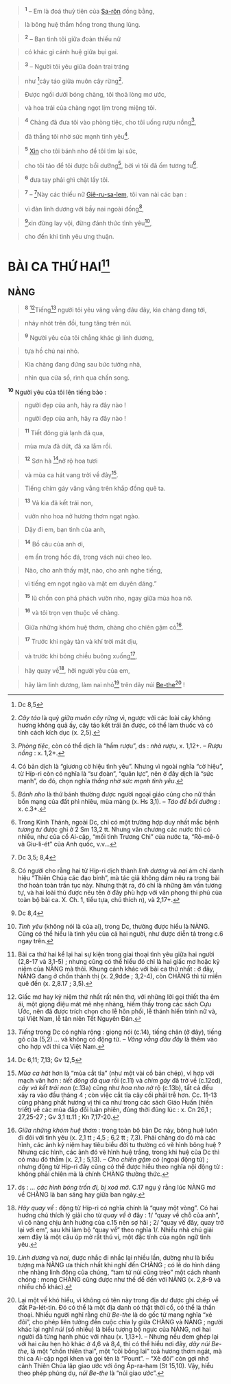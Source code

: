 > <sup><b>1</b></sup> – Em là đoá thuỷ tiên của [Sa-rôn]() đồng bằng,
>


> là bông huệ thắm hồng trong thung lũng.
>


> <sup><b>2</b></sup> – Bạn tình tôi giữa đoàn thiếu nữ
>


> có khác gì cánh huệ giữa bụi gai.
>


> <sup><b>3</b></sup> – Người tôi yêu giữa đoàn trai tráng
>


> như [^1@-67c50521-6242-474f-bea9-ec9a178b8f24]cây táo giữa muôn cây rừng[^1-67c50521-6242-474f-bea9-ec9a178b8f24].
>


> Được ngồi dưới bóng chàng, tôi thoả lòng mơ ước,
>


> và hoa trái của chàng ngọt lịm trong miệng tôi.
>


> <sup><b>4</b></sup> Chàng đã đưa tôi vào phòng tiệc, cho tôi uống rượu nồng[^2-67c50521-6242-474f-bea9-ec9a178b8f24],
>


> đã thắng tôi nhờ sức mạnh tình yêu[^3-67c50521-6242-474f-bea9-ec9a178b8f24].
>


> <sup><b>5</b></sup> [Xin]() cho tôi bánh nho để tôi tìm lại sức,
>


> cho tôi táo để tôi được bồi dưỡng[^4-67c50521-6242-474f-bea9-ec9a178b8f24], bởi vì tôi đã ốm tương tư[^5-67c50521-6242-474f-bea9-ec9a178b8f24].
>


> <sup><b>6</b></sup> đưa tay phải ghì chặt lấy tôi.
>


> <sup><b>7</b></sup> – [^3@-67c50521-6242-474f-bea9-ec9a178b8f24]Này các thiếu nữ [Giê-ru-sa-lem](), tôi van nài các bạn :
>


> vì đàn linh dương với bầy nai ngoài đồng[^7-67c50521-6242-474f-bea9-ec9a178b8f24],
>


> [^4@-67c50521-6242-474f-bea9-ec9a178b8f24]xin đừng lay vội, đừng đánh thức tình yêu[^8-67c50521-6242-474f-bea9-ec9a178b8f24],
>


> cho đến khi tình yêu ưng thuận.
>


# BÀI CA THỨ HAI[^9-67c50521-6242-474f-bea9-ec9a178b8f24]

## NÀNG

> <sup><b>8</b></sup> [^10-67c50521-6242-474f-bea9-ec9a178b8f24]Tiếng[^11-67c50521-6242-474f-bea9-ec9a178b8f24] người tôi yêu văng vẳng đâu đây, kìa chàng đang tới,
>


> nhảy nhót trên đồi, tung tăng trên núi.
>


> <sup><b>9</b></sup> Người yêu của tôi chẳng khác gì linh dương,
>


> tựa hồ chú nai nhỏ.
>


> Kìa chàng đang đứng sau bức tường nhà,
>


> nhìn qua cửa sổ, rình qua chấn song.
>

<sup><b>10</b></sup> Người yêu của tôi lên tiếng bảo :


> người đẹp của anh, hãy ra đây nào !
> 
> người đẹp của anh, hãy ra đây nào !
>


> <sup><b>11</b></sup> Tiết đông giá lạnh đã qua,
>


> mùa mưa đã dứt, đã xa lắm rồi.
>


> <sup><b>12</b></sup> Sơn hà [^5@-67c50521-6242-474f-bea9-ec9a178b8f24]nở rộ hoa tươi
>


> và mùa ca hát vang trời về đây[^13-67c50521-6242-474f-bea9-ec9a178b8f24].
>


> Tiếng chim gáy văng vẳng trên khắp đồng quê ta.
>


> <sup><b>13</b></sup> Vả kia đã kết trái non,
>


> vườn nho hoa nở hương thơm ngạt ngào.
>


> Dậy đi em, bạn tình của anh,
>


> <sup><b>14</b></sup> Bồ câu của anh ơi,
>


> em ẩn trong hốc đá, trong vách núi cheo leo.
>


> Nào, cho anh thấy mặt, nào, cho anh nghe tiếng,
>


> vì tiếng em ngọt ngào và mặt em duyên dáng.”
>


> <sup><b>15</b></sup> lũ chồn con phá phách vườn nho, ngay giữa mùa hoa nở.
>


> <sup><b>16</b></sup> và tôi trọn vẹn thuộc về chàng.
>


> Giữa những khóm huệ thơm, chàng cho chiên gặm cỏ[^16-67c50521-6242-474f-bea9-ec9a178b8f24].
>


> <sup><b>17</b></sup> Trước khi ngày tàn và khí trời mát dịu,
>


> và trước khi bóng chiều buông xuống[^17-67c50521-6242-474f-bea9-ec9a178b8f24],
>


> hãy quay về[^18-67c50521-6242-474f-bea9-ec9a178b8f24], hỡi người yêu của em,
>


> hãy làm linh dương, làm nai nhỏ[^19-67c50521-6242-474f-bea9-ec9a178b8f24] trên dãy núi [Be-the]()[^20-67c50521-6242-474f-bea9-ec9a178b8f24] !
>

[^1-67c50521-6242-474f-bea9-ec9a178b8f24]: *Cây táo* là quý *giữa muôn cây rừng* vì, ngược với các loài cây không hương không quả ấy, cây táo kết trái ăn được, có thể làm thuốc và có tính cách kích dục (x. 2,5).
[^2-67c50521-6242-474f-bea9-ec9a178b8f24]: *Phòng tiệc*, còn có thể dịch là “hầm rượu”, ds : *nhà rượu*, x. 1,12+. – *Rượu nồng* : x. 1,2+.
[^3-67c50521-6242-474f-bea9-ec9a178b8f24]: Có bản dịch là “giương cờ hiệu tình yêu”. Nhưng vì ngoài nghĩa “cờ hiệu”, từ Híp-ri còn có nghĩa là “sư đoàn”, “quân lực”, nên ở đây dịch là “sức mạnh”, do đó, chọn nghĩa *thắng nhờ sức mạnh tình yêu*.
[^4-67c50521-6242-474f-bea9-ec9a178b8f24]: *Bánh nho* là thứ bánh thường được người ngoại giáo cúng cho nữ thần bổn mạng của đất phì nhiêu, mùa màng (x. Hs 3,1). – *Táo để bồi dưỡng* : x. c.3+.
[^5-67c50521-6242-474f-bea9-ec9a178b8f24]: Trong Kinh Thánh, ngoài Dc, chỉ có một trường hợp duy nhất mắc bệnh *tương tư* được ghi ở 2 Sm 13,2 tt. Nhưng văn chương các nước thì có nhiều, như của cổ Ai-cập, “mối tình Trương Chi” của nước ta, “Rô-mê-ô và Giu-li-ét” của Anh quốc, v.v...
[^7-67c50521-6242-474f-bea9-ec9a178b8f24]: Có người cho rằng hai từ Híp-ri dịch thành *linh dương* và *nai* ám chỉ danh hiệu “Thiên Chúa các đạo binh”, mà tác giả không dám nêu ra trong bài thơ hoàn toàn trần tục này. Nhưng thật ra, đó chỉ là những âm vần tương tự, và hai loài thú được nêu tên ở đây phù hợp với văn phong thi phú của toàn bộ bài ca. X. Ch. 1, tiểu tựa, chú thích n), và 2,17+.
[^8-67c50521-6242-474f-bea9-ec9a178b8f24]: *Tình yêu* (không nói là của ai), trong Dc, thường được hiểu là NÀNG. Cũng có thể hiểu là tình yêu của cả hai người, như được diễn tả trong c.6 ngay trên.
[^9-67c50521-6242-474f-bea9-ec9a178b8f24]: Bài ca thứ hai kể lại hai sự kiện trong giai thoại tình yêu giữa hai người (2,8-17 và 3,1-5) ; nhưng cũng có thể hiểu đó chỉ là hai giấc mơ hoặc kỷ niệm của NÀNG mà thôi. Khung cảnh khác với bài ca thứ nhất : ở đây, NÀNG đang ở chốn thành thị (x. 2,9dđe ; 3,2-4), còn CHÀNG thì từ miền quê đến (x. 2,8.17 ; 3,5).
[^10-67c50521-6242-474f-bea9-ec9a178b8f24]: Giấc mơ hay kỷ niệm thứ nhất rất nên thơ, với những lời gọi thiết tha êm ái, một giọng điệu mát mẻ nhẹ nhàng, hiếm thấy trong các sách Cựu Ước, nên đã được trích chọn cho lễ hôn phối, lễ thánh hiến trinh nữ và, tại Việt Nam, lễ tân niên Tết Nguyên Đán.
[^11-67c50521-6242-474f-bea9-ec9a178b8f24]: *Tiếng* trong Dc có nghĩa rộng : giọng nói (c.14), tiếng chân (ở đây), tiếng gõ cửa (5,2) ... và không có động từ. – *Văng vẳng đâu đây* là thêm vào cho hợp với thi ca Việt Nam.
[^13-67c50521-6242-474f-bea9-ec9a178b8f24]: *Mùa ca hát* hơn là “mùa cắt tỉa” (như một vài cổ bản chép), vì hợp với mạch văn hơn : *tiết đông đã qua* rồi (c.11) và *chim gáy* đã trở về (c.12cd), *cây vả kết trái non* (c.13a) cũng như *hoa nho nở* rộ (c.13b), tất cả đều xảy ra vào đầu tháng 4 ; còn việc cắt tỉa cây cối phải trễ hơn. Cc. 11-13 cũng phảng phất hương vị thi ca như trong các sách Giáo Huấn (hiền triết) về các mùa đắp đổi luân phiên, đúng thời đúng lúc : x. Cn 26,1 ; 27,25-27 ; Gv 3,1 tt.11 ; Kn 7,17-20.
[^16-67c50521-6242-474f-bea9-ec9a178b8f24]: *Giữa những khóm huệ thơm* : trong toàn bộ bản Dc này, bông huệ luôn đi đôi với tình yêu (x. 2,1 tt ; 4,5 ; 6,2 tt ; 7,3). Phải chăng do đó mà các hình, các ảnh kỷ niệm hay tiêu biểu đời tu thường có vẽ hình bông huệ ? Nhưng các hình, các ảnh đó vẽ hình huệ trắng, trong khi huệ của Dc thì có màu đỏ thắm (x. 2,1 ; 5,13). – *Cho chiên gặm cỏ* (ngoại động từ) ; nhưng động từ Híp-ri đây cũng có thể được hiểu theo nghĩa nội động từ : không phải chiên mà là chính CHÀNG thưởng thức.
[^17-67c50521-6242-474f-bea9-ec9a178b8f24]: ds : *... các hình bóng trốn đi, bị xoá mờ*. C.17 ngụ ý rằng lúc NÀNG mơ về CHÀNG là ban sáng hay giữa ban ngày.
[^18-67c50521-6242-474f-bea9-ec9a178b8f24]: *Hãy quay về* : động từ Híp-ri có nghĩa chính là “quay một vòng”. Có hai hướng chú thích lý giải cho từ *quay về* ở đây : 1/ “quay về chỗ của anh”, vì cô nàng chịu ảnh hưởng của c.15 nên sợ hãi ; 2/ “quay về đây, quay trở lại với em”, sau khi làm bộ “quay về” theo nghĩa 1/. Nhiều nhà chú giải xem đây là một câu úp mở rất thú vị, một đặc tính của ngôn ngữ tình yêu.
[^19-67c50521-6242-474f-bea9-ec9a178b8f24]: *Linh dương* và *nai*, được nhắc đi nhắc lại nhiều lần, dường như là biểu tượng mà NÀNG ưa thích nhất khi nghĩ đến CHÀNG ; có lẽ do hình dáng nhẹ nhàng linh động của chúng, “tam tứ núi cũng trèo” một cách nhanh chóng : mong CHÀNG cũng được như thế để đến với NÀNG (x. 2,8-9 và nhiều chỗ khác).
[^20-67c50521-6242-474f-bea9-ec9a178b8f24]: Lại một vế khó hiểu, vì không có tên này trong địa dư được ghi chép về đất Pa-lét-tin. Đó có thể là một địa danh có thật thời cổ, có thể là thần thoại. Nhiều người nghĩ rằng chữ *Be-the* là do gốc từ mang nghĩa “xẻ đôi”, cho phép liên tưởng đến cuộc chia ly giữa CHÀNG và NÀNG ; người khác lại nghĩ *núi* (số nhiều) là biểu tượng bộ ngực của NÀNG, nơi hai người đã từng hạnh phúc với nhau (x. 1,13+). – Nhưng nếu đem ghép lại với hai câu hẹn hò khác ở 4,6 và 8,4, thì có thể hiểu nơi đây, *dãy núi Be-the*, là một “chốn thiên thai”, một “cõi bồng lai” toả hương thơm ngát, mà thi ca Ai-cập ngợi khen và gọi tên là “Pount”. – “Xẻ đôi” còn gợi nhớ cảnh Thiên Chúa lập giao ước với ông Áp-ra-ham (St 15,10). Vậy, hiểu theo phép phúng dụ, *núi Be-the* là “núi giao ước”.
[^1@-67c50521-6242-474f-bea9-ec9a178b8f24]: Dc 8,5
[^3@-67c50521-6242-474f-bea9-ec9a178b8f24]: Dc 3,5; 8,4
[^4@-67c50521-6242-474f-bea9-ec9a178b8f24]: Dc 8,4
[^5@-67c50521-6242-474f-bea9-ec9a178b8f24]: Dc 6,11; 7,13; Gv 12,5